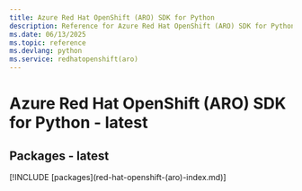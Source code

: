 ```yaml
---
title: Azure Red Hat OpenShift (ARO) SDK for Python
description: Reference for Azure Red Hat OpenShift (ARO) SDK for Python
ms.date: 06/13/2025
ms.topic: reference
ms.devlang: python
ms.service: redhatopenshift(aro)
---
```

# Azure Red Hat OpenShift (ARO) SDK for Python - latest
## Packages - latest
[!INCLUDE [packages](red-hat-openshift-(aro\)-index.md)]